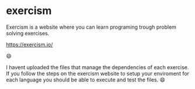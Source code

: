 # exercism

Exercism is a website where you can learn programing trough problem solving exercises.

https://exercism.io/

:smile:

I havent uploaded the files that manage the dependencies of each exercise. If you follow the steps on the exercism website to setup your enviroment for each language you should be able to execute and test the files. :smile:
